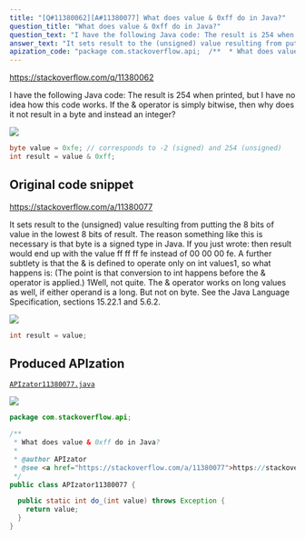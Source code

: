 ```yaml
---
title: "[Q#11380062][A#11380077] What does value & 0xff do in Java?"
question_title: "What does value & 0xff do in Java?"
question_text: "I have the following Java code: The result is 254 when printed, but I have no idea how this code works. If the & operator is simply bitwise, then why does it not result in a byte and instead an integer?"
answer_text: "It sets result to the (unsigned) value resulting from putting the 8 bits of value in the lowest 8 bits of result. The reason something like this is necessary is that byte is a signed type in Java. If you just wrote: then result would end up with the value ff ff ff fe instead of 00 00 00 fe. A further subtlety is that the & is defined to operate only on int values1, so what happens is: (The point is that conversion to int happens before the & operator is applied.) 1Well, not quite. The & operator works on long values as well, if either operand is a long. But not on byte. See the Java Language Specification, sections 15.22.1 and 5.6.2."
apization_code: "package com.stackoverflow.api;  /**  * What does value & 0xff do in Java?  *  * @author APIzator  * @see <a href=\"https://stackoverflow.com/a/11380077\">https://stackoverflow.com/a/11380077</a>  */ public class APIzator11380077 {    public static int do_(int value) throws Exception {     return value;   } }"
---
```


https://stackoverflow.com/q/11380062

I have the following Java code:
The result is 254 when printed, but I have no idea how this code works. If the &amp; operator is simply bitwise, then why does it not result in a byte and instead an integer?


<div class="code-logo"><img src="/stackoverflow.png" /></div>

```java
byte value = 0xfe; // corresponds to -2 (signed) and 254 (unsigned)
int result = value & 0xff;
```


## Original code snippet

https://stackoverflow.com/a/11380077

It sets result to the (unsigned) value resulting from putting the 8 bits of value in the lowest 8 bits of result.
The reason something like this is necessary is that byte is a signed type in Java. If you just wrote:
then result would end up with the value ff ff ff fe instead of 00 00 00 fe. A further subtlety is that the &amp; is defined to operate only on int values1, so what happens is:
(The point is that conversion to int happens before the &amp; operator is applied.)
1Well, not quite. The &amp; operator works on long values as well, if either operand is a long. But not on byte. See the Java Language Specification, sections 15.22.1 and 5.6.2.

<div class="code-logo"><img src="/stackoverflow.png" /></div>

```java
int result = value;
```

## Produced APIzation

[`APIzator11380077.java`](https://github.com/pasqualesalza/apization-temp-data/raw/master/search/APIzator11380077.java)

<div class="code-logo"><img src="/apizator.png" /></div>

```java
package com.stackoverflow.api;

/**
 * What does value & 0xff do in Java?
 *
 * @author APIzator
 * @see <a href="https://stackoverflow.com/a/11380077">https://stackoverflow.com/a/11380077</a>
 */
public class APIzator11380077 {

  public static int do_(int value) throws Exception {
    return value;
  }
}

```